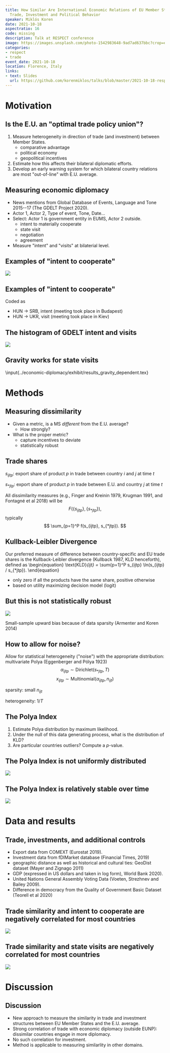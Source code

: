 ```yaml
---
title: How Similar Are International Economic Relations of EU Member States? Comparing
  Trade, Investment and Political Behavior
speaker: Miklós Koren
date: 2021-10-18
aspectratio: 16
code: missing
description: Talk at RESPECT conference
image: https://images.unsplash.com/photo-1542983648-9ad7ad637bbc?crop=entropy&cs=tinysrgb&fit=max&fm=jpg&ixid=M3w2ODAxOTV8MHwxfHJhbmRvbXx8fHx8fHx8fDE3MzI2NDM2MTl8&ixlib=rb-4.0.3&q=80&w=1080
categories: 
- respect
- trade
event_date: 2021-10-18
location: Florence, Italy
links:
- text: Slides
  url: https://github.com/korenmiklos/talks/blob/master/2021-10-18-respect/README.pdf
---
```


# Motivation
## Is the E.U. an "optimal trade policy union"?
1. Measure heterogeneity in direction of trade (and investment) between Member States.
    - comparative advantage
    - political economy
    - geopolitical incentives
2. Estimate how this affects their bilateral diplomatic efforts.
3. Develop an early warning system for which bilateral country relations are most "out-of-line" with E.U. average.

## Measuring economic diplomacy
- News mentions from Global Database of Events, Language and Tone 2015--17 (The GDELT Project 2020).
- Actor 1, Actor 2, Type of event, Tone, Date...
- Select: Actor 1 is government entity in EUMS, Actor 2 outside.
    - intent to materially cooperate
    - state visit
    - negotiation
    - agreement
- Measure "intent" and "visits" at bilaterial level.

## Examples of "intent to cooperate"
![](exhibit/szijjarto.png) 

## Examples of "intent to cooperate"
Coded as 

- HUN $\to$ SRB, intent (meeting took place in Budapest)
- HUN $\to$ UKR, visit (meeting took place in Kiev)

## The histogram of GDELT intent and visits
![](../economic-diplomacy/exhibit/hist_dependent_before.png)

## Gravity works for state visits
\input{../economic-diplomacy/exhibit/results_gravity_dependent.tex}

# Methods
## Measuring dissimilarity
- Given a metric, is a MS *different* from the E.U. average?
    - How strongly?
- What is the proper metric?
    - capture incentives to deviate
    - statistically robust

## Trade shares
$s_{ijtp}$: export share of product $p$ in trade between country $i$ and $j$ at time $t$

$s_{*jtp}$: export share of product $p$ in trade between E.U. and country $j$ at time $t$

All dissimilarity measures (e.g., Finger and Kreinin 1979, Krugman 1991, and Fontagné et al 2018) will be
$$
F(\{s_{ijtp}\}, \{s_{*jtp}\}),
$$
typically
$$
\sum_{p=1}^P f(s_{ijtp}, s_{*jtp}).
$$

## Kullback-Leibler Divergence
Our preferred measure of difference between country-specific and EU trade shares is the Kullback-Leibler divergence (Kullback 1987, KLD henceforth), defined as
\begin{equation}
    \text{KLD}_{ijt} =
    \sum_{p=1}^P
        s_{ijtp}
        \ln(s_{ijtp} / s_{*jtp}).
\end{equation}

- only zero if all the products have the same share, positive otherwise 
- based on utility maximizing decision model (logit)

## But this is not statistically robust
![](../economic-diplomacy/exhibit/graph_good_total.png)

Small-sample upward bias because of data sparsity (Armenter and Koren 2014)

## How to allow for noise?
Allow for statistical heterogeneity ("noise") with the appropriate distribution: multivariate Polya (Eggenberger and Pólya 1923)
$$
\alpha_{ijtp} \sim \text{Dirichlet}(s_{*jtp}, T)
$$
$$
x_{ijtp} \sim \text{Multinomial}(\alpha_{ijtp}, n_{ijt})
$$

sparsity: small $n_{ijt}$

heterogeneity: $1/T$ 

## The Polya Index
1. Estimate Polya distribution by maximum likelihood.
2. Under the null of this data generating process, what is the distribution of KLD?
3. Are particular countries outliers? Compute a $p$-value.

## The Polya Index is not uniformly distributed
![](../economic-diplomacy/exhibit/hist_p_all.png)

## The Polya Index is relatively stable over time
![](../economic-diplomacy/exhibit/scatter_p_all.png)



# Data and results
## Trade, investments, and additional controls

- Export data from COMEXT (Eurostat 2019). 
- Investment data from fDIMarket database (Financial Times, 2019)
- geographic distance as well as historical and cultural ties: GeoDist dataset (Mayer and Zignago 2011)
- GDP (expressed in US dollars and taken in log form), World Bank 2020).
- United Nations General Assembly Voting Data (Voeten, Strezhnev and Bailey 2009).
- Difference in democracy from the Quality of Government Basic Dataset (Teorell et al 2020)

## Trade similarity and intent to cooperate are negatively correlated for most countries
![](../economic-diplomacy/exhibit/coefficients_intent_both_all_wofe.png)

## Trade similarity and state visits are negatively correlated for most countries
![](../economic-diplomacy/exhibit/coefficients_visits_both_all_wofe.png)

# Discussion
## Discussion
- New approach to measure the similarity in trade and investment structures between EU Member States and the E.U. average.
- Strong correlation of trade with economic diplomacy (outside EUNP): dissimilar countries engage in more diplomacy.
- No such correlation for investment.
- Method is applicable to measuring similarlity in other domains.